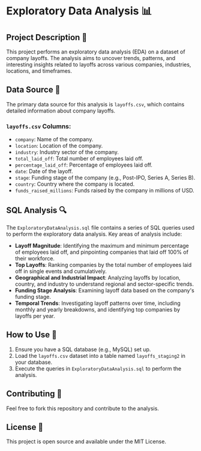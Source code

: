# Exploratory Data Analysis 📊

## Project Description 📝
This project performs an exploratory data analysis (EDA) on a dataset of company layoffs. The analysis aims to uncover trends, patterns, and interesting insights related to layoffs across various companies, industries, locations, and timeframes.

## Data Source 📁
The primary data source for this analysis is `layoffs.csv`, which contains detailed information about company layoffs.

### `layoffs.csv` Columns:
- `company`: Name of the company.
- `location`: Location of the company.
- `industry`: Industry sector of the company.
- `total_laid_off`: Total number of employees laid off.
- `percentage_laid_off`: Percentage of employees laid off.
- `date`: Date of the layoff.
- `stage`: Funding stage of the company (e.g., Post-IPO, Series A, Series B).
- `country`: Country where the company is located.
- `funds_raised_millions`: Funds raised by the company in millions of USD.

## SQL Analysis 🔍
The `ExploratoryDataAnalysis.sql` file contains a series of SQL queries used to perform the exploratory data analysis. Key areas of analysis include:

- **Layoff Magnitude**: Identifying the maximum and minimum percentage of employees laid off, and pinpointing companies that laid off 100% of their workforce.
- **Top Layoffs**: Ranking companies by the total number of employees laid off in single events and cumulatively.
- **Geographical and Industrial Impact**: Analyzing layoffs by location, country, and industry to understand regional and sector-specific trends.
- **Funding Stage Analysis**: Examining layoff data based on the company\'s funding stage.
- **Temporal Trends**: Investigating layoff patterns over time, including monthly and yearly breakdowns, and identifying top companies by layoffs per year.

## How to Use 🚀
1. Ensure you have a SQL database (e.g., MySQL) set up.
2. Load the `layoffs.csv` dataset into a table named `layoffs_staging2` in your database.
3. Execute the queries in `ExploratoryDataAnalysis.sql` to perform the analysis.

## Contributing 🤝
Feel free to fork this repository and contribute to the analysis.

## License 📜
This project is open source and available under the MIT License.
